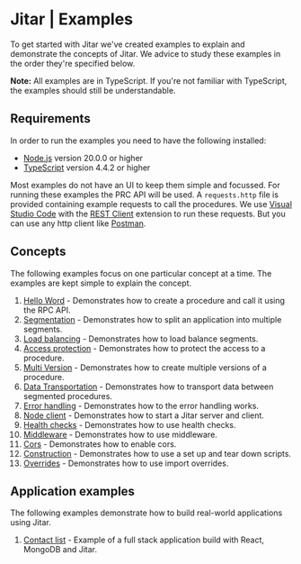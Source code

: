 
# Jitar | Examples

To get started with Jitar we've created examples to explain and demonstrate the concepts of Jitar.
We advice to study these examples in the order they're specified below.

**Note:** All examples are in TypeScript. If you're not familiar with TypeScript,
the examples should still be understandable.

## Requirements

In order to run the examples you need to have the following installed:

* [Node.js](https://nodejs.org/en/) version 20.0.0 or higher
* [TypeScript](https://www.typescriptlang.org/) version 4.4.2 or higher

Most examples do not have an UI to keep them simple and focussed. For running these examples the PRC API will be used.
A ``requests.http`` file is provided containing example requests to call the procedures. We use
[Visual Studio Code](https://code.visualstudio.com/) with the
[REST Client](https://marketplace.visualstudio.com/items?itemName=humao.rest-client) extension to run these requests.
But you can use any http client like [Postman](https://www.postman.com/).

## Concepts

The following examples focus on one particular concept at a time. The examples are kept simple to explain the concept.

1. [Hello Word](concepts/hello-world/README.md) - Demonstrates how to create a procedure and call it using the RPC API.
1. [Segmentation](concepts/segmentation/README.md) - Demonstrates how to split an application into multiple segments.
1. [Load balancing](concepts/load-balancing/README.md) - Demonstrates how to load balance segments.
1. [Access protection](concepts/access-protection/README.md) - Demonstrates how to protect the access to a procedure.
1. [Multi Version](concepts/multi-version/README.md) - Demonstrates how to create multiple versions of a procedure.
1. [Data Transportation](concepts/data-transportation/README.md) - Demonstrates how to transport data between segmented procedures.
1. [Error handling](concepts/error-handling/README.md) - Demonstrates how to the error handling works.
1. [Node client](concepts/node-client/README.md) - Demonstrates how to start a Jitar server and client.
1. [Health checks](concepts/health-checks/README.md) - Demonstrates how to use health checks.
1. [Middleware](concepts/middleware/README.md) - Demonstrates how to use middleware.
1. [Cors](concepts/cors/README.md) - Demonstrates how to enable cors.
1. [Construction](concepts/construction/README.md) - Demonstrates how to use a set up and tear down scripts.
1. [Overrides](concepts/overrides/README.md) - Demonstrates how to use import overrides.

## Application examples

The following examples demonstrate how to build real-world applications using Jitar.

1. [Contact list](apps/contact-list/README.md) - Example of a full stack application build with React, MongoDB and Jitar.
